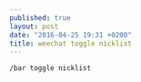 ```yaml
---
published: true
layout: post
date: "2016-04-25 19:31 +0200"
title: weechat toggle nicklist
---
```

    /bar toggle nicklist
